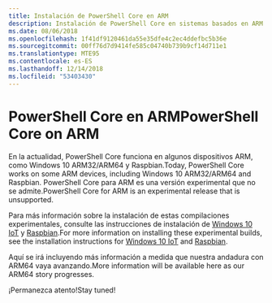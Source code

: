```yaml
---
title: Instalación de PowerShell Core en ARM
description: Instalación de PowerShell Core en sistemas basados en ARM
ms.date: 08/06/2018
ms.openlocfilehash: 1f41df9120461da55e35dfe4c2ec4ddefbc5b36e
ms.sourcegitcommit: 00ff76d7d9414fe585c04740b739b9cf14d711e1
ms.translationtype: MTE95
ms.contentlocale: es-ES
ms.lasthandoff: 12/14/2018
ms.locfileid: "53403430"
---
```

# <a name="powershell-core-on-arm"></a><span data-ttu-id="3f1d8-103">PowerShell Core en ARM</span><span class="sxs-lookup"><span data-stu-id="3f1d8-103">PowerShell Core on ARM</span></span>

<span data-ttu-id="3f1d8-104">En la actualidad, PowerShell Core funciona en algunos dispositivos ARM, como Windows 10 ARM32/ARM64 y Raspbian.</span><span class="sxs-lookup"><span data-stu-id="3f1d8-104">Today, PowerShell Core works on some ARM devices, including Windows 10 ARM32/ARM64 and Raspbian.</span></span>
<span data-ttu-id="3f1d8-105">PowerShell Core para ARM es una versión experimental que no se admite.</span><span class="sxs-lookup"><span data-stu-id="3f1d8-105">PowerShell Core for ARM is an experimental release that is unsupported.</span></span>

<span data-ttu-id="3f1d8-106">Para más información sobre la instalación de estas compilaciones experimentales, consulte las instrucciones de instalación de [Windows 10 IoT](installing-powershell-core-on-windows.md#deploying-on-windows-iot) y [Raspbian](installing-powershell-core-on-linux.md#raspbian).</span><span class="sxs-lookup"><span data-stu-id="3f1d8-106">For more information on installing these experimental builds, see the installation instructions for [Windows 10 IoT](installing-powershell-core-on-windows.md#deploying-on-windows-iot) and [Raspbian](installing-powershell-core-on-linux.md#raspbian).</span></span>

<span data-ttu-id="3f1d8-107">Aquí se irá incluyendo más información a medida que nuestra andadura con ARM64 vaya avanzando.</span><span class="sxs-lookup"><span data-stu-id="3f1d8-107">More information will be available here as our ARM64 story progresses.</span></span>

<span data-ttu-id="3f1d8-108">¡Permanezca atento!</span><span class="sxs-lookup"><span data-stu-id="3f1d8-108">Stay tuned!</span></span>
